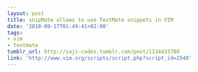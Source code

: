 ```yaml
---
layout: post
title: snip­Mate allows to use Text­Mate snippets in VIM
date: '2010-09-17T01:49:41+02:00'
tags:
- vim
- textmate
tumblr_url: http://saji-codes.tumblr.com/post/1134433700
link: 'http://www.vim.org/scripts/script.php?script_id=2540'
---
```

